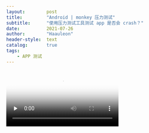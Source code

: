 ```yaml
---
layout:        post
title:         "Android | monkey 压力测试"
subtitle:      "使用压力测试工具测试 app 是否会 crash？"
date:          2021-07-26
author:        "Haauleon"
header-style:  text
catalog:       true
tags:
    - APP 测试
---
```



<video id="video" controls="" preload="none" poster="封面">
      <source id="mp4" src="\img\in-post\post-app-test\2021-07-26-monkey-1.mp4" type="video/mp4">
</videos>